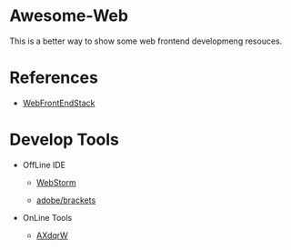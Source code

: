 # Awesome-Web

This is a better way to show some web frontend developmeng resouces.

# References

- [WebFrontEndStack](https://github.com/unruledboy/WebFrontEndStack)

# Develop Tools

- OffLine IDE

  - [WebStorm](https://www.jetbrains.com/webstorm/)

  - [adobe/brackets](https://github.com/adobe/brackets/releases)
  
- OnLine Tools

  - [AXdqrW](http://codepen.io/airen/pen/AXdqrW)
